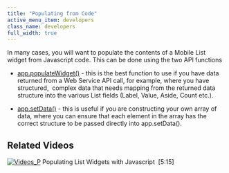 ```yaml
---
title: "Populating from Code"
active_menu_item: developers
class_name: developers
full_width: true
---
```



In many cases, you will want to populate the contents of a Mobile List widget from Javascript code. This can be done using the two API functions

 - [app.populateWidget()](/developers/documentation/scripting-apis/client-api/widget-data-state-manipulation/populatewidget/) - this is the best function to use if you have data returned from a Web Service API call, for example, where you have structured,  complex data that needs mapping from the returned data structure into the various List fields (Label, Value, Aside, Count etc.).

 - [app.setData()](/developers/documentation/scripting-apis/client-scripting-overview/scripting-with-javascript/widget-reading-writing/widget-content-reading-and-writing/mobile-list) - this is useful if you are constructing your own array of data, where you can ensure that each element in the array has the correct structure to be passed directly into app.setData().

## Related Videos

[![Videos\_P](/img/docs/videos_p.png)](http://www.youtube.com/v/q6VXeWOhAxA?autoplay=1&hd=1&fs=1&showsearch=0&rel=0&) Populating List Widgets with Javascript  [5:15]
